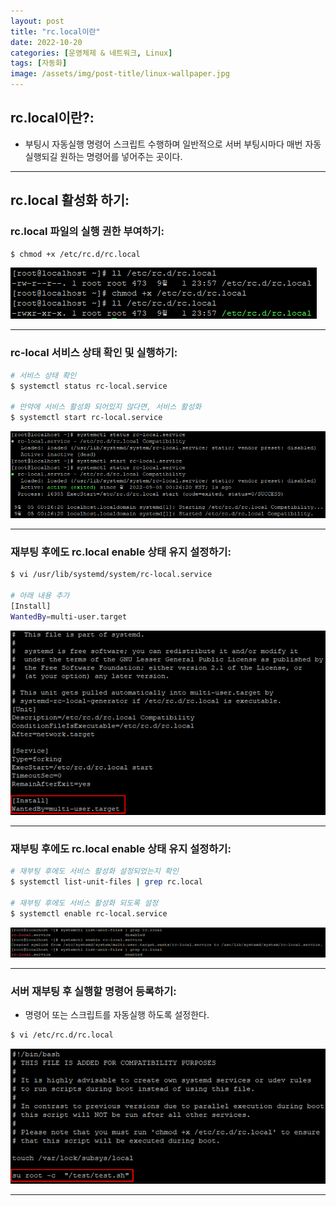 ```yaml
---
layout: post
title: "rc.local이란"
date: 2022-10-20
categories: [운영체제 & 네트워크, Linux]
tags: [자동화]
image: /assets/img/post-title/linux-wallpaper.jpg
---
```


## rc.local이란?:
- 부팅시 자동실행 명령어 스크립트 수행하며 일반적으로 서버 부팅시마다 매번 자동 실행되길 원하는 명령어를 넣어주는 곳이다.

* * *

## rc.local 활성화 하기:
### rc.local 파일의 실행 권한 부여하기:
```bash
$ chmod +x /etc/rc.d/rc.local
```
[![텍스트](/assets/img/post/Linux/rc.local%20%EC%8B%A4%ED%96%89%20%EA%B6%8C%ED%95%9C%20%EB%B6%80%EC%97%AC.PNG)](/assets/img/post/Linux/rc.local%20%EC%8B%A4%ED%96%89%20%EA%B6%8C%ED%95%9C%20%EB%B6%80%EC%97%AC.PNG)

* * *

### rc-local 서비스 상태 확인 및 실행하기:
```bash
# 서비스 상태 확인
$ systemctl status rc-local.service

# 만약에 서비스 활성화 되어있지 않다면, 서비스 활성화
$ systemctl start rc-local.service
```
[![텍스트](/assets/img/post/Linux/rc.local%20%EC%84%9C%EB%B9%84%EC%8A%A4%20%EC%83%81%ED%83%9C%20%ED%99%95%EC%9D%B8%20%EB%B0%8F%20%EC%8B%A4%ED%96%89.PNG)](/assets/img/post/Linux/rc.local%20%EC%84%9C%EB%B9%84%EC%8A%A4%20%EC%83%81%ED%83%9C%20%ED%99%95%EC%9D%B8%20%EB%B0%8F%20%EC%8B%A4%ED%96%89.PNG)

* * *

### 재부팅 후에도 rc.local enable 상태 유지 설정하기:
```bash
$ vi /usr/lib/systemd/system/rc-local.service

# 아래 내용 추가
[Install]
WantedBy=multi-user.target
```
[![텍스트](/assets/img/post/Linux/rc.local%20%EC%9C%A0%EB%8B%9B%20%EB%93%B1%EB%A1%9D.PNG)](/assets/img/post/Linux/rc.local%20%EC%9C%A0%EB%8B%9B%20%EB%93%B1%EB%A1%9D.PNG)

* * *

### 재부팅 후에도 rc.local enable 상태 유지 설정하기:
```bash
# 재부팅 후에도 서비스 활성화 설정되었는지 확인
$ systemctl list-unit-files | grep rc.local

# 재부팅 후에도 서비스 활성화 되도록 설정
$ systemctl enable rc-local.service
```
[![텍스트](/assets/img/post/Linux/rc.local%20%EC%9E%AC%EB%B6%80%ED%8C%85%20%ED%9B%84%EC%97%90%EB%8F%84%20%ED%99%9C%EC%84%B1%ED%99%94%20%EB%90%98%EB%8F%84%EB%A1%9D%20%EC%84%A4%EC%A0%95.PNG)](/assets/img/post/Linux/rc.local%20%EC%9E%AC%EB%B6%80%ED%8C%85%20%ED%9B%84%EC%97%90%EB%8F%84%20%ED%99%9C%EC%84%B1%ED%99%94%20%EB%90%98%EB%8F%84%EB%A1%9D%20%EC%84%A4%EC%A0%95.PNG)

* * *

### 서버 재부팅 후 실행할 명령어 등록하기:
- 명령어 또는 스크립트를 자동실행 하도록 설정한다.
```bash
$ vi /etc/rc.d/rc.local
```
[![텍스트](/assets/img/post/Linux/rc.local%20%EC%84%9C%EB%B2%84%20%EC%9E%AC%EB%B6%80%ED%8C%85%20%ED%9B%84%20%EC%8B%A4%ED%96%89%ED%95%A0%20%EB%AA%85%EB%A0%B9%EC%96%B4%20%EB%93%B1%EB%A1%9D.PNG)](/assets/img/post/Linux/rc.local%20%EC%84%9C%EB%B2%84%20%EC%9E%AC%EB%B6%80%ED%8C%85%20%ED%9B%84%20%EC%8B%A4%ED%96%89%ED%95%A0%20%EB%AA%85%EB%A0%B9%EC%96%B4%20%EB%93%B1%EB%A1%9D.PNG)

* * *